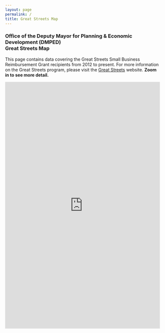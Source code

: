 ```yaml
---
layout: page
permalink: /
title: Great Streets Map
---
```


<h3>
Office of the Deputy Mayor for Planning & Economic Development (DMPED) <br/> Great Streets Map
</h3>

This page contains data covering the Great Streets Small Business Reimbursement Grant recipients from 2012 to present. For more information on the Great Streets program, please visit the <a href ="http://greatstreets.dc.gov/">Great Streets</a> website. 
<b>Zoom in to see more detail.</b>

<iframe width="100%" height="800px" src="http://dcgis.maps.arcgis.com/apps/webappviewer/index.html?id=2a49dd707375487c91b70e736f8c5d17" frameborder="0" scrolling="no"></iframe>